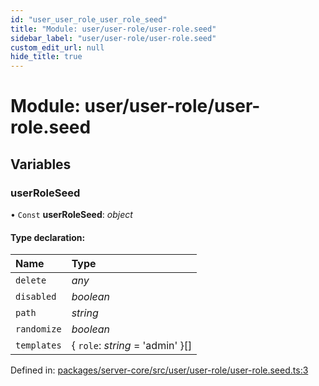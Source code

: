```yaml
---
id: "user_user_role_user_role_seed"
title: "Module: user/user-role/user-role.seed"
sidebar_label: "user/user-role/user-role.seed"
custom_edit_url: null
hide_title: true
---
```


# Module: user/user-role/user-role.seed

## Variables

### userRoleSeed

• `Const` **userRoleSeed**: *object*

#### Type declaration:

| Name | Type |
| :------ | :------ |
| `delete` | *any* |
| `disabled` | *boolean* |
| `path` | *string* |
| `randomize` | *boolean* |
| `templates` | { `role`: *string* = 'admin' }[] |

Defined in: [packages/server-core/src/user/user-role/user-role.seed.ts:3](https://github.com/xr3ngine/xr3ngine/blob/7e8e151f1/packages/server-core/src/user/user-role/user-role.seed.ts#L3)
